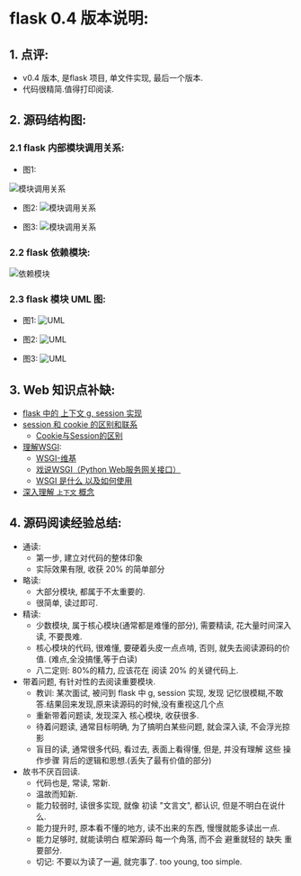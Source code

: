 
# flask 0.4 版本说明:

## 1. 点评:

- v0.4 版本, 是flask 项目, 单文件实现, 最后一个版本.
- 代码很精简.值得打印阅读.


## 2. 源码结构图:

### 2.1 flask 内部模块调用关系:

- 图1:

![模块调用关系](./images/Flask-ClusterCallInternal-01.png)

- 图2:
![模块调用关系](images/Flask-ClusterCallInternal-02.png)

- 图3:
![模块调用关系](images/Flask-ClusterCallInternal-03.png)


### 2.2  flask 依赖模块:

![依赖模块](images/Flask-Declaration.png)

### 2.3 flask 模块 UML 图:

- 图1:
![UML](images/Flask-UML-01.png)

- 图2:
![UML](images/Flask-UML-02.png)

- 图3:
![UML](images/Flask-UML-03.png)


## 3. Web 知识点补缺:

- [flask 中的 上下文 g, session 实现]()
- [session 和 cookie 的区别和联系]()
    - [Cookie与Session的区别](http://www.lai18.com/content/407204.html)
- [理解WSGI]():
    - [WSGI-维基](https://zh.wikipedia.org/wiki/Web%E6%9C%8D%E5%8A%A1%E5%99%A8%E7%BD%91%E5%85%B3%E6%8E%A5%E5%8F%A3)
    - [戏说WSGI（Python Web服务网关接口）](http://www.cnblogs.com/holbrook/archive/2012/02/25/2357337.html)
    - [WSGI 是什么 以及如何使用](http://zsl-oo7.blog.163.com/blog/static/353297032013111510441430/)
- [深入理解 `上下文` 概念]()


## 4. 源码阅读经验总结:

- 通读:
    - 第一步, 建立对代码的整体印象
    - 实际效果有限, 收获 20% 的简单部分
- 略读:
    - 大部分模块, 都属于不太重要的. 
    - 很简单, 读过即可.
- 精读:
    - 少数模块, 属于核心模块(通常都是难懂的部分), 需要精读, 花大量时间深入读, 不要畏难.
    - 核心模块的代码, 很难懂, 要硬着头皮一点点啃, 否则, 就失去阅读源码的价值. (难点,全没搞懂,等于白读)
    - 八二定则: 80%的精力, 应该花在 阅读 20% 的关键代码上.
- 带着问题, 有针对性的去阅读重要模块.
    - 教训: 某次面试, 被问到 flask 中 g, session 实现, 发现 记忆很模糊,不敢答.结果回来发现,原来读源码的时候,没有重视这几个点
    - 重新带着问题读, 发现深入 核心模块, 收获很多.
    - 待着问题读, 通常目标明确, 为了搞明白某些问题, 就会深入读, 不会浮光掠影
    - 盲目的读, 通常很多代码, 看过去, 表面上看得懂, 但是, 并没有理解 这些 操作步骤 背后的逻辑和思想.(丢失了最有价值的部分)
- 故书不厌百回读.
    - 代码也是, 常读, 常新.
    - 温故而知新.
    - 能力较弱时, 读很多实现, 就像 初读 "文言文", 都认识, 但是不明白在说什么.
    - 能力提升时, 原本看不懂的地方, 读不出来的东西, 慢慢就能多读出一点.
    - 能力足够时, 就能读明白 框架源码 每一个角落, 而不会 避重就轻的 缺失 重要部分.
    - 切记: 不要以为读了一遍, 就完事了. too young, too simple.
    
